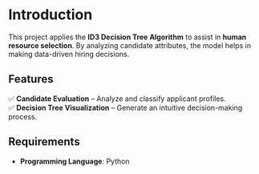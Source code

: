 # Introduction

This project applies the **ID3 Decision Tree Algorithm** to assist in **human resource selection**. By analyzing candidate attributes, the model helps in making data-driven hiring decisions.

## Features  
✅ **Candidate Evaluation** – Analyze and classify applicant profiles.  
✅ **Decision Tree Visualization** – Generate an intuitive decision-making process.     

## Requirements
- **Programming Language**: Python  


